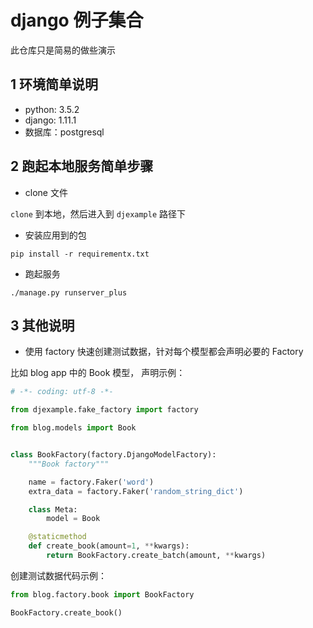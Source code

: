 # django 例子集合

此仓库只是简易的做些演示

## 1 环境简单说明

- python: 3.5.2
- django: 1.11.1
- 数据库：postgresql


## 2 跑起本地服务简单步骤

-  clone 文件

`clone` 到本地，然后进入到 `djexample` 路径下 

- 安装应用到的包

`pip install -r requirementx.txt`

- 跑起服务

`./manage.py runserver_plus`

## 3 其他说明

- 使用 factory 快速创建测试数据，针对每个模型都会声明必要的 Factory

比如 blog app 中的 Book 模型， 声明示例：

```python
# -*- coding: utf-8 -*-

from djexample.fake_factory import factory

from blog.models import Book


class BookFactory(factory.DjangoModelFactory):
    """Book factory"""

    name = factory.Faker('word')
    extra_data = factory.Faker('random_string_dict')

    class Meta:
        model = Book

    @staticmethod
    def create_book(amount=1, **kwargs):
        return BookFactory.create_batch(amount, **kwargs)
```

创建测试数据代码示例：

```python
from blog.factory.book import BookFactory

BookFactory.create_book()
```
